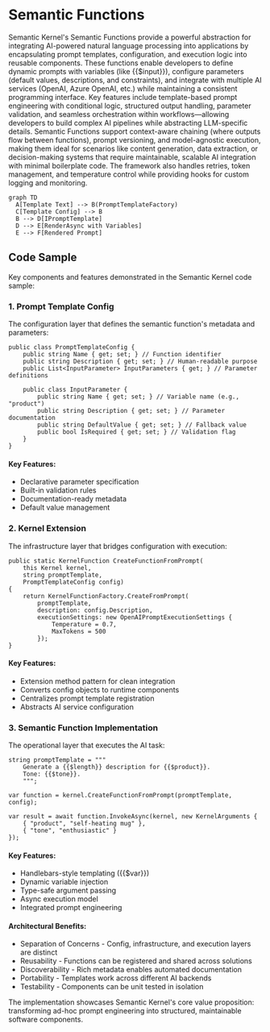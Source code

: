 ﻿# Semantic Functions

Semantic Kernel's Semantic Functions provide a powerful abstraction for integrating AI-powered
natural language processing into applications by encapsulating prompt templates, configuration,
and execution logic into reusable components. These functions enable developers to define
dynamic prompts with variables (like {{$input}}), configure parameters (default values,
descriptions, and constraints), and integrate with multiple AI services
(OpenAI, Azure OpenAI, etc.) while maintaining a consistent programming interface. Key features
include template-based prompt engineering with conditional logic, structured output handling,
parameter validation, and seamless orchestration within workflows—allowing developers to build
complex AI pipelines while abstracting LLM-specific details. Semantic Functions support
context-aware chaining (where outputs flow between functions), prompt versioning, and
model-agnostic execution, making them ideal for scenarios like content generation,
data extraction, or decision-making systems that require maintainable, scalable AI integration
with minimal boilerplate code. The framework also handles retries, token management, and
temperature control while providing hooks for custom logging and monitoring.

```
graph TD
  A[Template Text] --> B(PromptTemplateFactory)
  C[Template Config] --> B
  B --> D[IPromptTemplate]
  D --> E[RenderAsync with Variables]
  E --> F[Rendered Prompt]
```

## Code Sample

Key components and features demonstrated in the Semantic Kernel code sample:

### 1. Prompt Template Config
The configuration layer that defines the semantic function's metadata and parameters:

``` 
public class PromptTemplateConfig {
    public string Name { get; set; } // Function identifier
    public string Description { get; set; } // Human-readable purpose
    public List<InputParameter> InputParameters { get; } // Parameter definitions
    
    public class InputParameter {
        public string Name { get; set; } // Variable name (e.g., "product")
        public string Description { get; set; } // Parameter documentation
        public string DefaultValue { get; set; } // Fallback value
        public bool IsRequired { get; set; } // Validation flag
    }
}
```

#### Key Features:

- Declarative parameter specification
- Built-in validation rules
- Documentation-ready metadata
- Default value management

### 2. Kernel Extension
The infrastructure layer that bridges configuration with execution:

```
public static KernelFunction CreateFunctionFromPrompt(
    this Kernel kernel,
    string promptTemplate,
    PromptTemplateConfig config)
{
    return KernelFunctionFactory.CreateFromPrompt(
        promptTemplate,
        description: config.Description,
        executionSettings: new OpenAIPromptExecutionSettings {
            Temperature = 0.7,
            MaxTokens = 500
        });
}
```

#### Key Features:

- Extension method pattern for clean integration
- Converts config objects to runtime components
- Centralizes prompt template registration
- Abstracts AI service configuration

### 3. Semantic Function Implementation
The operational layer that executes the AI task:

```
string promptTemplate = """
    Generate a {{$length}} description for {{$product}}.
    Tone: {{$tone}}.
    """;

var function = kernel.CreateFunctionFromPrompt(promptTemplate, config);

var result = await function.InvokeAsync(kernel, new KernelArguments {
    { "product", "self-heating mug" },
    { "tone", "enthusiastic" }
});
```

#### Key Features:

- Handlebars-style templating ({{$var}})
- Dynamic variable injection
- Type-safe argument passing
- Async execution model
- Integrated prompt engineering

#### Architectural Benefits:

- Separation of Concerns - Config, infrastructure, and execution layers are distinct
- Reusability - Functions can be registered and shared across solutions
- Discoverability - Rich metadata enables automated documentation
- Portability - Templates work across different AI backends
- Testability - Components can be unit tested in isolation

The implementation showcases Semantic Kernel's core value proposition: 
transforming ad-hoc prompt engineering into structured, maintainable software components.

